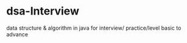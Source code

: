 # dsa-Interview
data structure &amp; algorithm in java for interview/ practice/level basic to advance
